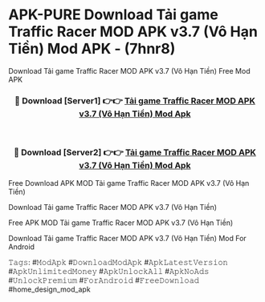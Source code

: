 # APK-PURE Download Tải game Traffic Racer MOD APK v3.7 (Vô Hạn Tiền) Mod APK - (7hnr8)
Download Tải game Traffic Racer MOD APK v3.7 (Vô Hạn Tiền) Free Mod APK

<div align="center">
<h3>🔴 Download [Server1] 👉👉 <a href="https://apk-comot.site?title=Tải_game_Traffic_Racer_MOD_APK_v3.7_(Vô_Hạn_Tiền)">Tải game Traffic Racer MOD APK v3.7 (Vô Hạn Tiền) Mod Apk</a></h3><br>

<h3>🔴 Download [Server2] 👉👉 <a href="https://apk-comot.site?title=Tải_game_Traffic_Racer_MOD_APK_v3.7_(Vô_Hạn_Tiền)">Tải game Traffic Racer MOD APK v3.7 (Vô Hạn Tiền) Mod Apk</a></h3>
</div>


Free Download APK MOD Tải game Traffic Racer MOD APK v3.7 (Vô Hạn Tiền)

Download Tải game Traffic Racer MOD APK v3.7 (Vô Hạn Tiền) 

Free APK MOD Tải game Traffic Racer MOD APK v3.7 (Vô Hạn Tiền) 

Download Tải game Traffic Racer MOD APK v3.7 (Vô Hạn Tiền) Mod For Android

𝚃𝚊𝚐𝚜: #𝙼𝚘𝚍𝙰𝚙𝚔 #𝙳𝚘𝚠𝚗𝚕𝚘𝚊𝚍𝙼𝚘𝚍𝙰𝚙𝚔 #𝙰𝚙𝚔𝙻𝚊𝚝𝚎𝚜𝚝𝚅𝚎𝚛𝚜𝚒𝚘𝚗 #𝙰𝚙𝚔𝚄𝚗𝚕𝚒𝚖𝚒𝚝𝚎𝚍𝙼𝚘𝚗𝚎𝚢 #𝙰𝚙𝚔𝚄𝚗𝚕𝚘𝚌𝚔𝙰𝚕𝚕 #𝙰𝚙𝚔𝙽𝚘𝙰𝚍𝚜 #𝚄𝚗𝚕𝚘𝚌𝚔𝙿𝚛𝚎𝚖𝚒𝚞𝚖 #𝙵𝚘𝚛𝙰𝚗𝚍𝚛𝚘𝚒𝚍 #𝙵𝚛𝚎𝚎𝙳𝚘𝚠𝚗𝚕𝚘𝚊𝚍 #home_design_mod_apk